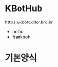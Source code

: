 # KBotHub

https://kboteditor.kro.kr



* nolbo
* franknoh


# 기본양식

<!DOCTYPE html>
<html lang="kr"><head>
	<meta charset="utf-8">
	<title>KBotHub</title>
	<link rel="shortcut icon" type="https://kboteditor.kro.kr/image/jpg" href="img/output-onlinepngtools.ico"/>
  <meta name="viewport" content="width=device-width, initial-scale=1, shrink-to-fit=no">
  <meta property="og:type" content="website">
  <meta property="og:url" content="https://kboteditor.kro.kr/">
  <meta property="og:title" content="KakaotalkBot Hub">
  <meta property="og:description" content="카카오톡 봇 허브입니다.">
  <meta property="og:image" content="https://kboteditor.kro.kr/img/grp_img.jpg">
	<meta name="description" content="봇 허브 입니다">
	<meta name="keywords" content="온라인 메신저봇">
  <script src="https://kboteditor.kro.kr/js/Toast.min.js"></script>
  <script src="https://code.jquery.com/jquery-3.3.1.min.js"></script>
	</head>
<body>
  <div class="toastjs-container" role="alert" aria-hidden="true"><div class="toastjs"></div></div>
</body>
</html>
